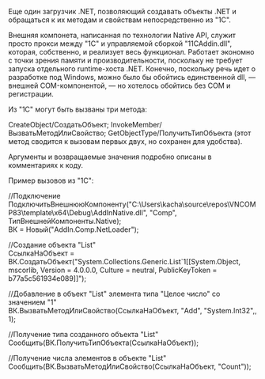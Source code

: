 Еще один загрузчик .NET, позволяющий создавать объекты .NET и обращаться к их методам и свойствам
непосредственно из "1С".

Внешняя компонета, написанная по технологии Native API, служит просто прокси между "1С" и управляемой сборкой
"11CAddin.dll", которая, собственно, и реализует весь функционал. Работает экономно с точки зрения памяти и производительности,
поскольку не требует запуска отдельного runtime-хоста .NET. Конечно, поскольку речь идет о разработке под Windows,
можно было бы обойтись единственной dll, — внешней COM-компонентой, — но хотелось обойтись без COM и регистрации.

Из "1С" могут быть вызваны три метода: 

CreateObject/СоздатьОбъект;
InvokeMember/ВызватьМетодИлиСвойство;
GetObjectType/ПолучитьТипОбъекта (этот метод сводится к вызовам первых двух, но сохранен для удобства).

Аргументы и возвращаемые значения подробно описаны в комментариях к коду.

Пример вызовов из "1С":

//Подключение<br>
ПодключитьВнешнююКомпоненту("C:\Users\kacha\source\repos\VNCOMP83\template\x64\Debug\AddInNative.dll", "Comp", ТипВнешнейКомпоненты.Native);<br> 
ВК = Новый("AddIn.Comp.NetLoader");<br>

//Создание объекта "List"<br>
СсылкаНаОбъект = ВК.СоздатьОбъект("System.Collections.Generic.List`1[[System.Object, mscorlib, Version = 4.0.0.0, Culture = neutral, PublicKeyToken = b77a5c561934e089]]");<br>

//Добавление в объект "List" элемента типа "Целое число" со значением "1"<br>
ВК.ВызватьМетодИлиСвойство(СсылкаНаОбъект, "Add", "System.Int32",, 1);<br>   

//Получение типа созданного объекта "List"<br>
Сообщить(ВК.ПолучитьТипОбъекта(СсылкаНаОбъект));<br>     

//Получение числа элементов в объекте "List"<br>
Сообщить(ВК.ВызватьМетодИлиСвойство(СсылкаНаОбъект, "Count"));
